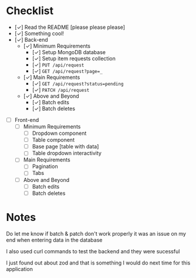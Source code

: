 # Checklist

<!-- Make sure you fill out this checklist with what you've done before submitting! -->

- [✓] Read the README [please please please]
- [✓] Something cool!
- [✓] Back-end
  - [✓] Minimum Requirements
    - [✓] Setup MongoDB database
    - [✓] Setup item requests collection
    - [✓] `PUT /api/request`
    - [✓] `GET /api/request?page=_`
  - [✓] Main Requirements
    - [✓] `GET /api/request?status=pending`
    - [✓] `PATCH /api/request` 
  - [✓] Above and Beyond
    - [✓] Batch edits 
    - [✓] Batch deletes 

- [ ] Front-end
  - [ ] Minimum Requirements
    - [ ] Dropdown component
    - [ ] Table component
    - [ ] Base page [table with data]
    - [ ] Table dropdown interactivity
  - [ ] Main Requirements
    - [ ] Pagination
    - [ ] Tabs
  - [ ] Above and Beyond
    - [ ] Batch edits
    - [ ] Batch deletes

# Notes

<!-- Notes go here -->
Do let me know if batch & patch don't work properly it was an issue on my end when entering data in the database 

I also used curl commands to test the backend and they were sucessful 

I just found out about zod and that is something I would do next time for this application 
